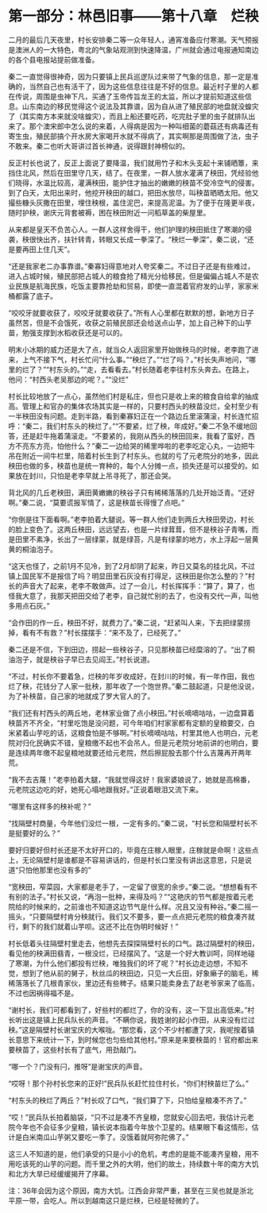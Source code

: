 # 第一部分：林邑旧事——第十八章　烂秧

二月的最后几天夜里，村长安排秦二等一众年轻人，通宵准备应付寒潮。天气预报是澳洲人的一大特色，粤北的气象站观测到快速降温，广州就会通过电报通知南边的各个县电报站提前做准备。

秦二一直觉得很神奇，因为只要镇上民兵巡逻队过来带了气象的信息，那一定是准确的，当然自己也有活干了，因为这些信息往往是不好的信息。最近村子里的人都在传说，周围是虫神下凡，买通了玉帝传旨龙王的太监，所以才提前知道这些信息。山东南边的移民觉得这个说法及其靠谱，因为自从进了殖民部的地盘就没蝗灾了（其实南方本来就没啥蝗灾），而且上船还要吃药，吃完肚子里的虫子就排队出来了。那个澳宋郎中怎么说的来着，人得病是因为一种叫细菌的蘑菇还有病毒还有寄生虫，殖民部搞个开水房大家喝开水就不得病了，其实啊那是周围做了法，虫子不敢来。秦二也听大哥讲过首长神通，说得跟封神榜似的。

反正村长也说了，反正上面说了要降温，我们就用竹子和木头支起十来铺晒簟，来挡住北风，然后在田里守几天，结了。在夜里，一群人放水灌满了秧田，凭经验他们晓得，水温比较高，灌满秧田，能护住才抽出的嫩嫩的秧苗不受冷空气的侵害。到了白天，太阳出来时，他挖开秧田的越口，把田水放尽，叫秧苗晒晒太阳。他又撮些糠头灰撒在田里，埋住秧根，盖住泥巴，来提高泥温。为了便于在隆更半夜，随时护秧，谢庆元背套被褥，困在秧田附近一问稻草盖的柴屋里。

从来都是皇天不负苦心人。一群人这样舍得干，他们护理的秧田抵住了寒潮的侵袭，秧很快出齐，扶针转青，转眼又长成一拳深了。“秧烂一拳深”，秦二说，“还是要再田上住几天”。

“还是我家老二办事靠谱。”秦寡妇得意地对人夸奖秦二。不过日子还是有些难过，进入占城时候，殖民部把占城人的粮食抢了精光分给移民，但是偏偏占城人不是农业民族是航海民族，吃饭主要靠抢劫和贸易，即使一直混着官府发的山芋，家家米桶都露了底子。

“咬咬牙就要收获了，咬咬牙就要收获了。”所有人心里都在默默的想，新地方日子虽然苦，但是不会饿死，收获之前殖民部还会给送点山芋，加上自己种下的山芋苗，勉强支撑到水稻收获还是可以的。

明末小冰期的威力还是大了点，就当众人返回家里开始做秧马的时候，老李跑了进来，上气不接下气，村长忙问“什么事。”“秧烂了。”“烂了吗？。”村长失声地问，“哪里的烂了？”“村东头的。”“走，去看看去。”村长随着老李往村东头奔去。在路上，他问：“村西头老吴那边的呢？。”“没烂”

村长比较地放了一点心，虽然他们村是私庄，但也只是收上来的粮食自给拿的抽成高。管理上和官办的集体农场其实是一样的，只要村西头的秧苗没烂，全村至少有一半秧田没有问题。走到半路，看到秦寡妇正在一个路边丘里滚蒲滚，村长连忙招呼：“秦二，我们村东头的秧烂了。”“不要紧，烂了秧，年成好。”秦二不急不缓地回答，还是赶牛拖着蒲滚走。“不要紧的，我刚从西头的秧田回来，我看了蛮好，西方不亮东方亮，怕他什么？”秦二一边给哭的稀里哗啦的老李吃定心丸，一边把牛吊在附近一间牛栏里，陪着村长生到了村东头。也就的亏了元老院分的地多，因此秧田也做的多，秧苗也是统一育种的，每个人分摊一点，损失还是可以接受的。如果放在封川，只怕是老李早就上吊寻死了，那还会哭。

背北风的几丘老秧田，满田黄嫩嫩的秧谷子只有稀稀落落的几处开始泛青。“还好啊。”秦二说，“莫要谎报军情了，这是秧苗长得慢了点吧。”

“你倒是往下面看啊。”老李拍着大腿说。等一群人他们走到两丘大秧田旁边，村长的脸上变色了。这两丘秧田，远远望去，也是一片绿茸茸，但不是秧谷子青嘴，而是田里不素净，长出了一层绿蒙，就是绿苔，凡是有绿蒙的地方，水上浮起一层黄黄的桐油泡子。

“这天也怪了，之前1月不见冷，到了2月却阴了起来，昨日又莫名的挂北风，不过镇上国民军不是报信了吗？明显田里石灰没有打得足，这秧田是你怎么整的？”村长的声音大了起来，老李不敢做声。过了一会儿，村长挥挥手：“算了，算了，也怪我大意了，我那天把田交给了老李，自己就忙别的去了，也没有交代一声，叫他多用点石灰。”

“会作田的作一丘，秧田不好，就费力了。”秦二说，“赶紧叫人来，下去把绿蒙捞掉，看有不有救？”村长摆摆手：“来不及了，已经死了。”

秦二还是不信，下到田边，捞起一些秧谷子，只见那秧苗已经糜溶的了。“出了桐油泡子，就是秧谷子早已去见阎王。”村长说道。

“不过，村长你不要着急，烂秧的年岁收成好，在封川的时候，有一年作田，我也烂了秧，花钱分了人家一批秧，那年收了一个饱世界。”秦二鼓起道，只是他没说，为了补秧苗，自己家的地就成了罗大官人的了。

“我们还有村西头的两丘地，老林家业做了点小秧田。”村长嘀嘀咕咕，一边盘算着秧苗齐不齐全，“村里吃饱是没问题，可今年咱们村家家都有定额的皇粮要交，白米紧着山芋吃的话，这粮食怕是不够啊。”村长嘀嘀咕咕，村里其他人也明白，元老院对归化民确实不错，皇粮缴不起也不会吊人。但是元老院分地前讲的也明白，要是连续两年缴不起皇粮地就要还给元老院，然后擦屁股去那个什么吉蔑再开两年荒。

“我不去吉蔑！”老李拍着大腿，“我就觉得这好！我家婆娘说了，她就是高棉番，元老院这边吃的好，她死心塌地跟我好。”正说着眼泪又流下来。

“哪里有这样多的秧补呢？”

“找隔壁村商量，今年他们没烂一根，一定有多的。”秦二说，“村长您和隔壁村长不是挺要好的么？”

要好归要好但村长还是不太好开口的，毕竟在庄稼人眼里，庄稼就是命啊！这些点上，无论隔壁村是谁都是不容易讲话的，但是村长口里没有讲出这意思，只是说道“只怕他那里也没有多的”

“宽秧田，窄菜园，大家都是老手了，一定留了很宽的余步。”秦二说。“想想看有不有别的法子。”村长又说，“再泡一批种，来得及吗？”“这艳庆的节气都是按着元老院给的时候来的，之前谁也不知道这边节气是什么样。况且又没有种谷。”秦二摇一摇头，“只要隔壁村肯分秧就行。我们又不要多，要一点点把元老院的粮食凑齐就行，剩下的我们就着山芋呗。这还不比在伪明时候好！”

村长低着头往隔壁村里走去，他想先去探探隔壁村长的口气。路过隔壁村的秧田，看见他的秧满田翡青，一根没烂，已经摆风了。“这是一个好大教训呵，同样地碰了寒潮，为什么他们都投有烂秧，唯独我们的坏了呢？”村长边走边想，不知不觉，想到了他从前的舅子，秋丝瓜的秧田边，只见一大丘田，好象癞子的脑毛，稀稀落落长了几根青家伙，里边还有些稗子。结果只能卖身去了赵老爷家来了临高，不过也因祸得福不是。

“谢村长，我们可都看到了，好些村的都烂了，你的没有，这一下显出高低来。”村长听出这是镇上民兵队长的声音。“不瞒你说，我姓谢的起小作田，从来没有烂过秧。”这是隔壁村长谢宝庆的大喉咙。“那您看，这个不少村都遭了灾，我呢按着镇长意思下来统计一下，到时候您也匀些给其他村。”原来是来要秧苗的！官府都出来要秧苗了，这些村长有了底气，用劲敲门。

“哪一个？门没有闩，推呀”是谢宝庆的声音。

“哎呀！那个孙村长您来的正好!”民兵队长赶忙拉住村长，“你们村秧苗烂了么。”

“村东头的秧烂了两丘？”村长叹了口气，“我们算了下，只怕给皇粮凑不齐了。”

“哎！”民兵队长拍着脑袋，“只不过是凑不齐皇粮，您就安心回去吧，我估计元老院今年也不会征多少皇粮，镇长说本指着今年放个卫星的。结果眼下看这情形，估计是白米南瓜山芋粥又要吃一季了。没饿着就阿弥陀佛了。”

这三人不知道的是，他们承受的只是小小的危机，考虑的是能不能凑齐皇粮，用不用吃该死的山芋的问题。而千里之外的大明，他们的故土，持续数十年的南方大饥和北方大旱已经缓缓揭开了序幕。

注：36年会因为这个原因，南方大饥。江西会非常严重，甚至在三吴也就是浙北平原一带，会吃人。所以到越南这只是烂秧，已经是轻微的了。